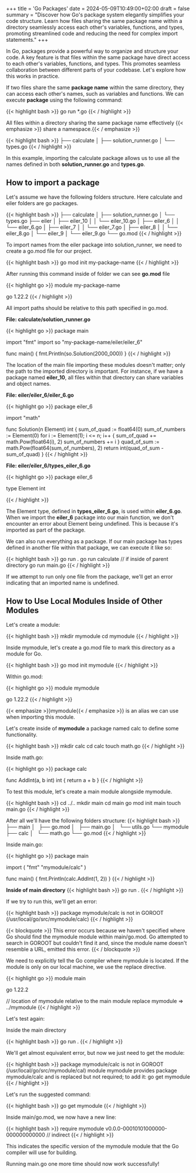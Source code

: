 +++
title = 'Go Packages'
date = 2024-05-09T10:49:00+02:00
draft = false
summary = "Discover how Go's package system elegantly simplifies your code structure. Learn how files sharing the same package name within a directory seamlessly access each other's variables, functions, and types, promoting streamlined code and reducing the need for complex import statements."
+++

In Go, packages provide a powerful way to organize and structure your code. A key feature is that files within the same package have direct access to each other's variables, functions, and types. This promotes seamless collaboration between different parts of your codebase. Let's explore how this works in practice.

If two files share the same **package name** within the same directory, they can access each other's names, such as variables and functions. We can execute **package** using the following command:

{{< highlight bash >}}
  go run *.go
{{< / highlight >}}

All files within a directory sharing the same package name effectively {{< emphasize >}} share a namespace.{{< / emphasize >}}

{{< highlight bash >}}
  ├── calculate
  │   ├── solution_runner.go
  │   └── types.go
{{< / highlight >}}

In this example, importing the calculate package allows us to use all the names defined in both **solution_runner.go** and **types.go**.

## How to import a package 

Let's assume we have the following folders structure. Here calculate  and eiler folders are go packages.  

{{< highlight bash >}}
  ├── calculate
  │   ├── solution_runner.go
  │   └── types.go
  ├── eiler
  │   ├── eiler_10
  │   │   └── eiler_10.go
  │   ├── eiler_6
  │   │   └── eiler_6.go
  │   ├── eiler_7
  │   │   └── eiler_7.go
  │   ├── eiler_8
  │   │   └── eiler_8.go
  │   └── eiler_9
  │       └── eiler_9.go
  └── go.mod
{{< / highlight >}}

To import names from the eiler package into solution_runner, we need to create a go.mod file for our project.

{{< highlight bash >}}
  go mod init my-package-name
{{< / highlight >}}

After running this command inside of folder we can see **go.mod** file

{{< highlight go >}}
module my-package-name

go 1.22.2
{{< / highlight >}}

All import paths should be relative to this path specified in go.mod.

**File: calculate/solution_runner.go**

{{< highlight go >}}
package main

import "fmt"
import so "my-package-name/eiler/eiler_6"

func main() {
  fmt.Println(so.Solution(2000_000))
}
{{< / highlight >}}

The location of the main file importing these modules doesn't matter; only the path to the imported directory is important. For instance, if we have a package named **eiler_10**, all files within that directory can share variables and object names.

**File: eiler/eiler_6/eiler_6.go**

{{< highlight go >}}
package eiler_6

import "math"

func Solution(n Element) int {
  sum_of_quad := float64(0)
  sum_of_numbers := Element(0)
  for i := Element(1); i <= n; i++ {
    sum_of_quad += math.Pow(float64(i), 2)
    sum_of_numbers += i
  }
  quad_of_sum := math.Pow(float64(sum_of_numbers), 2)
  return int(quad_of_sum - sum_of_quad)
}
{{< / highlight >}}

**File: eiler/eiler_6/types_eiler_6.go**

{{< highlight go >}}
package eiler_6

type Element int

{{< / highlight >}}

The Element type, defined in **types_eiler_6.go**, is used within **eiler_6.go**. When we import the **eiler_6** package into our main function, we don't encounter an error about Element being undefined. This is because it's imported as part of the package.

We can also run everything as a package. If our main package has types defined in another file within that package, we can execute it like so:

{{< highlight bash >}}
  go run .
  go run calculate // if inside of parent directory
  go run main.go
{{< / highlight >}}

If we attempt to run only one file from the package, we'll get an error indicating that an imported name is undefined.

## How to Use Local Modules Inside of Other Modules
Let's create a module:

{{< highlight bash >}}
mkdir mymodule
cd mymodule
{{< / highlight >}}

Inside mymodule, let's create a go.mod file to mark this directory as a module for Go.

{{< highlight bash >}}
go mod init mymodule
{{< / highlight >}}

Within go.mod:

{{< highlight go >}}
module mymodule

go 1.22.2
{{< / highlight >}}

{{< emphasize >}}mymodule{{< / emphasize >}} is an alias we can use when importing this module.

Let's create inside of **mymodule** a package named calc to define some functionality.

{{< highlight bash >}}
mkdir calc
cd calc
touch math.go
{{< / highlight >}}

Inside math.go:

{{< highlight go >}}
package calc

func AddInt(a, b int) int {
  return a + b
}
{{< / highlight >}}

To test this module, let's create a main module alongside mymodule.

{{< highlight bash >}}
cd ../..
mkdir main
cd main
go mod init main
touch main.go
{{< / highlight >}}

After all we'll have the following folders structure:
{{< highlight bash >}}
├── main
│   ├── go.mod
│   ├── main.go
│   └── utils.go
└── mymodule
    ├── calc
    │   └── math.go
    └── go.mod
{{< / highlight >}}


Inside main.go:


{{< highlight go >}}
package main

import (
  "fmt"
  "mymodule/calc"
)

func main() {
  fmt.Println(calc.AddInt(1, 2))
}
{{< / highlight >}}


**Inside of main directory**
{{< highlight bash >}}
go run .
{{< / highlight >}}

If we try to run this, we'll get an error:

{{< highlight bash >}}
package mymodule/calc is not in GOROOT (/usr/local/go/src/mymodule/calc)
{{< / highlight >}}

{{< blockquote >}}
This error occurs because we haven't specified where Go should find the mymodule module within main/go.mod. Go attempted to search in GOROOT but couldn't find it and, since the module name doesn't resemble a URL, emitted this error.
{{< / blockquote >}}

We need to explicitly tell the Go compiler where mymodule is located. If the module is only on our local machine, we use the replace directive.

{{< highlight go >}}
module main

go 1.22.2

// location of mymodule relative to the main module
replace mymodule => ../mymodule
{{< / highlight >}}

Let's test again:

Inside the main directory

{{< highlight bash >}}
go run  .
{{< / highlight >}}


We'll get almost equivalent error, but now we just need to get the module:

{{< highlight bash >}}
package mymodule/calc is not in GOROOT (/usr/local/go/src/mymodule/cal)
module mymodule provides package mymodule/calc and is replaced but not required; to add it:
go get mymodule
{{< / highlight >}}

Let's run the suggested command:

{{< highlight bash >}}
go get mymodule
{{< / highlight >}}

Inside main/go.mod, we now have a new line:

{{< highlight bash >}}
require mymodule v0.0.0-00010101000000-000000000000 // indirect
{{< / highlight >}}

This indicates the specific version of the mymodule module that the Go compiler will use for building.

Running main.go one more time should now work successfully!
